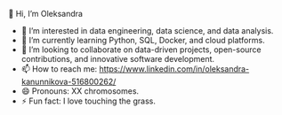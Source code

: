 👋 Hi, I’m Oleksandra
- 👀 I’m interested in data engineering, data science, and data analysis.
- 🌱 I’m currently learning Python, SQL, Docker, and cloud platforms.
- 💞️ I’m looking to collaborate on data-driven projects, open-source contributions, and innovative software development.
- 📫 How to reach me: https://www.linkedin.com/in/oleksandra-kanunnikova-516800262/
- 😄 Pronouns: XX chromosomes. 
- ⚡ Fun fact: I love touching the grass.


<!---
kanunnikova23/kanunnikova23 is a ✨ special ✨ repository because its `README.md` (this file) appears on your GitHub profile.
You can click the Preview link to take a look at your changes.
--->
